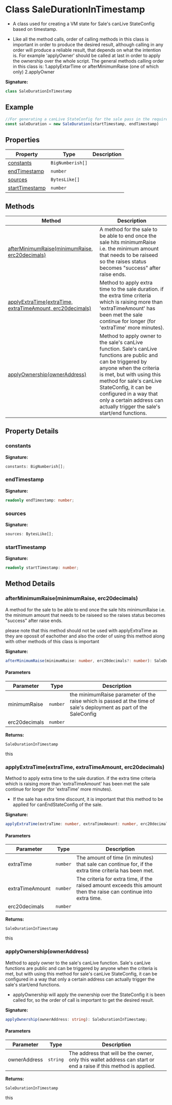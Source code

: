 
# Class SaleDurationInTimestamp

- A class used for creating a VM state for Sale's canLive StateConfig based on timestamp.

- Like all the method calls, order of calling methods in this class is important in order to produce the desired result, although calling in any order will produce a reliable result, that depends on what the intention is. For example 'applyOwner' should be called at last in order to apply the ownership over the whole script. The general methods calling order in this class is: 1.applyExtarTime or afterMinimumRaise (one of which only) 2.applyOwner

<b>Signature:</b>

```typescript
class SaleDurationInTimestamp 
```

## Example


```typescript
//For generating a canLive StateConfig for the sale pass in the required arguments to the constructor.
const saleDuration = new SaleDuration(startTimestamp, endTimestamp)

```

## Properties

|  Property | Type | Description |
|  --- | --- | --- |
|  [constants](./saledurationintimestamp.md#constants-property) | `BigNumberish[]` |  |
|  [endTimestamp](./saledurationintimestamp.md#endTimestamp-property) | `number` |  |
|  [sources](./saledurationintimestamp.md#sources-property) | `BytesLike[]` |  |
|  [startTimestamp](./saledurationintimestamp.md#startTimestamp-property) | `number` |  |

## Methods

|  Method | Description |
|  --- | --- |
|  [afterMinimumRaise(minimumRaise, erc20decimals)](./saledurationintimestamp.md#afterMinimumRaise-method-1) | A method for the sale to be able to end once the sale hits minimumRaise i.e. the minimum amount that needs to be raiseed so the raises status becomes "success" after raise ends. |
|  [applyExtraTime(extraTime, extraTimeAmount, erc20decimals)](./saledurationintimestamp.md#applyExtraTime-method-1) | Method to apply extra time to the sale duration. if the extra time criteria which is raising more than 'extraTimeAmount' has been met the sale continue for longer (for 'extraTime' more minutes). |
|  [applyOwnership(ownerAddress)](./saledurationintimestamp.md#applyOwnership-method-1) | Method to apply owner to the sale's canLive function. Sale's canLive functions are public and can be triggered by anyone when the criteria is met, but with using this method for sale's canLive StateConfig, it can be configured in a way that only a certain address can actually trigger the sale's start/end functions. |

## Property Details

<a id="constants-property"></a>

### constants

<b>Signature:</b>

```typescript
constants: BigNumberish[];
```

<a id="endTimestamp-property"></a>

### endTimestamp

<b>Signature:</b>

```typescript
readonly endTimestamp: number;
```

<a id="sources-property"></a>

### sources

<b>Signature:</b>

```typescript
sources: BytesLike[];
```

<a id="startTimestamp-property"></a>

### startTimestamp

<b>Signature:</b>

```typescript
readonly startTimestamp: number;
```

## Method Details

<a id="afterMinimumRaise-method-1"></a>

### afterMinimumRaise(minimumRaise, erc20decimals)

A method for the sale to be able to end once the sale hits minimumRaise i.e. the minimum amount that needs to be raiseed so the raises status becomes "success" after raise ends.

please note that this method should not be used with applyExtraTime as they are opossit of eachother and also the order of using this method along with other methods of this class is important

<b>Signature:</b>

```typescript
afterMinimumRaise(minimumRaise: number, erc20decimals?: number): SaleDurationInTimestamp;
```

#### Parameters

|  Parameter | Type | Description |
|  --- | --- | --- |
|  minimumRaise | `number` | the minimumRaise parameter of the raise which is passed at the time of sale's deployment as part of the SaleConfig |
|  erc20decimals | `number` |  |

<b>Returns:</b>

`SaleDurationInTimestamp`

this

<a id="applyExtraTime-method-1"></a>

### applyExtraTime(extraTime, extraTimeAmount, erc20decimals)

Method to apply extra time to the sale duration. if the extra time criteria which is raising more than 'extraTimeAmount' has been met the sale continue for longer (for 'extraTime' more minutes).

- If the sale has extra time discount, it is important that this method to be applied for canEndStateConfig of the sale.

<b>Signature:</b>

```typescript
applyExtraTime(extraTime: number, extraTimeAmount: number, erc20decimals?: number): SaleDurationInTimestamp;
```

#### Parameters

|  Parameter | Type | Description |
|  --- | --- | --- |
|  extraTime | `number` | The amount of time (in minutes) that sale can continue for, if the extra time criteria has been met. |
|  extraTimeAmount | `number` | The criteria for extra time, if the raised amount exceeds this amount then the raise can continue into extra time. |
|  erc20decimals | `number` |  |

<b>Returns:</b>

`SaleDurationInTimestamp`

this

<a id="applyOwnership-method-1"></a>

### applyOwnership(ownerAddress)

Method to apply owner to the sale's canLive function. Sale's canLive functions are public and can be triggered by anyone when the criteria is met, but with using this method for sale's canLive StateConfig, it can be configured in a way that only a certain address can actually trigger the sale's start/end functions.

- applyOwnership will apply the ownership over the StateConfig it is been called for, so the order of call is important to get the desired result.

<b>Signature:</b>

```typescript
applyOwnership(ownerAddress: string): SaleDurationInTimestamp;
```

#### Parameters

|  Parameter | Type | Description |
|  --- | --- | --- |
|  ownerAddress | `string` | The address that will be the owner, only this wallet address can start or end a raise if this method is applied. |

<b>Returns:</b>

`SaleDurationInTimestamp`

this

